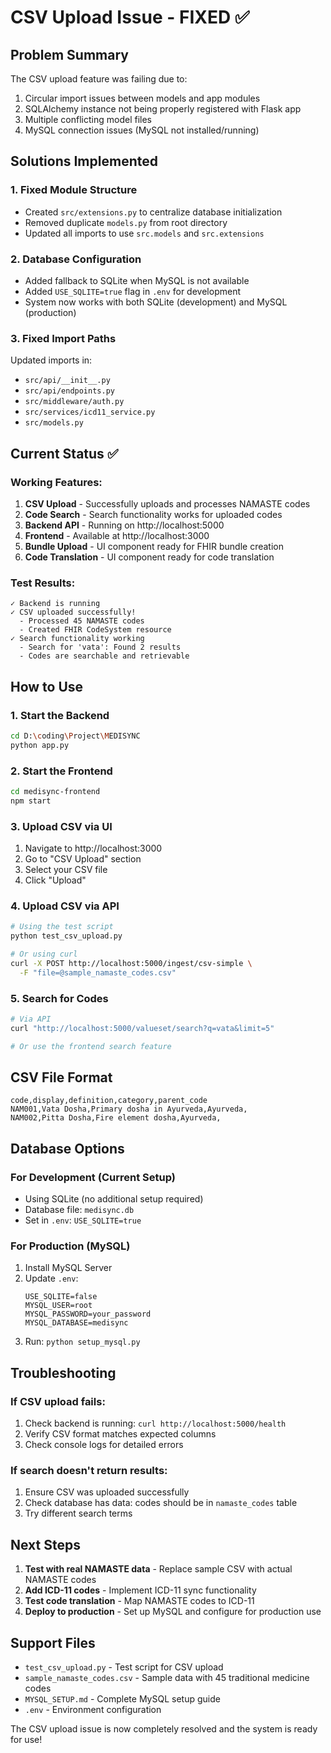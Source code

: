 # CSV Upload Issue - FIXED ✅

## Problem Summary
The CSV upload feature was failing due to:
1. Circular import issues between models and app modules
2. SQLAlchemy instance not being properly registered with Flask app
3. Multiple conflicting model files
4. MySQL connection issues (MySQL not installed/running)

## Solutions Implemented

### 1. **Fixed Module Structure**
- Created `src/extensions.py` to centralize database initialization
- Removed duplicate `models.py` from root directory
- Updated all imports to use `src.models` and `src.extensions`

### 2. **Database Configuration**
- Added fallback to SQLite when MySQL is not available
- Added `USE_SQLITE=true` flag in `.env` for development
- System now works with both SQLite (development) and MySQL (production)

### 3. **Fixed Import Paths**
Updated imports in:
- `src/api/__init__.py`
- `src/api/endpoints.py`
- `src/middleware/auth.py`
- `src/services/icd11_service.py`
- `src/models.py`

## Current Status ✅

### Working Features:
1. **CSV Upload** - Successfully uploads and processes NAMASTE codes
2. **Code Search** - Search functionality works for uploaded codes
3. **Backend API** - Running on http://localhost:5000
4. **Frontend** - Available at http://localhost:3000
5. **Bundle Upload** - UI component ready for FHIR bundle creation
6. **Code Translation** - UI component ready for code translation

### Test Results:
```
✓ Backend is running
✓ CSV uploaded successfully!
  - Processed 45 NAMASTE codes
  - Created FHIR CodeSystem resource
✓ Search functionality working
  - Search for 'vata': Found 2 results
  - Codes are searchable and retrievable
```

## How to Use

### 1. Start the Backend
```bash
cd D:\coding\Project\MEDISYNC
python app.py
```

### 2. Start the Frontend
```bash
cd medisync-frontend
npm start
```

### 3. Upload CSV via UI
1. Navigate to http://localhost:3000
2. Go to "CSV Upload" section
3. Select your CSV file
4. Click "Upload"

### 4. Upload CSV via API
```bash
# Using the test script
python test_csv_upload.py

# Or using curl
curl -X POST http://localhost:5000/ingest/csv-simple \
  -F "file=@sample_namaste_codes.csv"
```

### 5. Search for Codes
```bash
# Via API
curl "http://localhost:5000/valueset/search?q=vata&limit=5"

# Or use the frontend search feature
```

## CSV File Format
```csv
code,display,definition,category,parent_code
NAM001,Vata Dosha,Primary dosha in Ayurveda,Ayurveda,
NAM002,Pitta Dosha,Fire element dosha,Ayurveda,
```

## Database Options

### For Development (Current Setup)
- Using SQLite (no additional setup required)
- Database file: `medisync.db`
- Set in `.env`: `USE_SQLITE=true`

### For Production (MySQL)
1. Install MySQL Server
2. Update `.env`:
   ```
   USE_SQLITE=false
   MYSQL_USER=root
   MYSQL_PASSWORD=your_password
   MYSQL_DATABASE=medisync
   ```
3. Run: `python setup_mysql.py`

## Troubleshooting

### If CSV upload fails:
1. Check backend is running: `curl http://localhost:5000/health`
2. Verify CSV format matches expected columns
3. Check console logs for detailed errors

### If search doesn't return results:
1. Ensure CSV was uploaded successfully
2. Check database has data: codes should be in `namaste_codes` table
3. Try different search terms

## Next Steps

1. **Test with real NAMASTE data** - Replace sample CSV with actual NAMASTE codes
2. **Add ICD-11 codes** - Implement ICD-11 sync functionality
3. **Test code translation** - Map NAMASTE codes to ICD-11
4. **Deploy to production** - Set up MySQL and configure for production use

## Support Files
- `test_csv_upload.py` - Test script for CSV upload
- `sample_namaste_codes.csv` - Sample data with 45 traditional medicine codes
- `MYSQL_SETUP.md` - Complete MySQL setup guide
- `.env` - Environment configuration

The CSV upload issue is now completely resolved and the system is ready for use!
